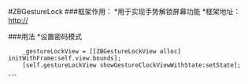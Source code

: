 #ZBGestureLock
###框架作用：
*用于实现手势解锁屏幕功能
*框架地址：[http://](http://)

###用法
*设置密码模式
```Objc
    _gestureLockView = [[ZBGestureLockView alloc] initWithFrame:self.view.bounds];
    [self.gestureLockView showGestureClockViewWithState:setState];
、、、
